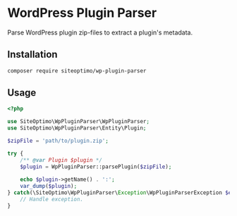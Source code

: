 WordPress Plugin Parser
=======================

Parse WordPress plugin zip-files to extract a plugin's metadata.

Installation
------------

```bash
composer require siteoptimo/wp-plugin-parser
```

Usage
-----
```php
<?php

use SiteOptimo\WpPluginParser\WpPluginParser;
use SiteOptimo\WpPluginParser\Entity\Plugin;

$zipFile = 'path/to/plugin.zip';

try {
    /** @var Plugin $plugin */
    $plugin = WpPluginParser::parsePlugin($zipFile);
    
    echo $plugin->getName() . ':';
    var_dump($plugin);
} catch(\SiteOptimo\WpPluginParser\Exception\WpPluginParserException $e) {
    // Handle exception.
}
```

